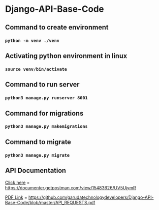 # Django-API-Base-Code

## Command to create environment
### `python -m venv ./venv`

## Activating python environment in linux
### `source venv/bin/activate`

## Command to run server 
### `python3 manage.py runserver 8001`

## Command for migrations 
### `python3 manage.py makemigrations`

## Command to migrate 
### `python3 manage.py migrate`

## API Documentation
[Click here](https://documenter.getpostman.com/view/15483626/UV5UjymR)  = https://documenter.getpostman.com/view/15483626/UV5UjymR 

[PDF Link](https://github.com/garudatechnologydevelopers/Django-API-Base-Code/blob/master/API_REQUESTS.pdf) = https://github.com/garudatechnologydevelopers/Django-API-Base-Code/blob/master/API_REQUESTS.pdf
